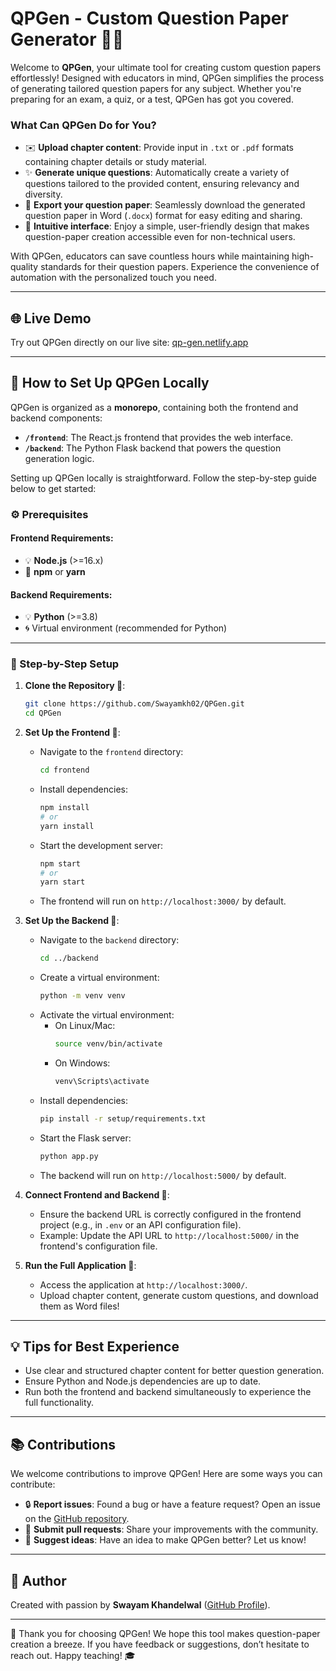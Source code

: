 # QPGen - Custom Question Paper Generator 📄💡

Welcome to **QPGen**, your ultimate tool for creating custom question papers effortlessly! Designed with educators in mind, QPGen simplifies the process of generating tailored question papers for any subject. Whether you're preparing for an exam, a quiz, or a test, QPGen has got you covered.

### What Can QPGen Do for You?

- ✉️ **Upload chapter content**: Provide input in `.txt` or `.pdf` formats containing chapter details or study material.
- ✨ **Generate unique questions**: Automatically create a variety of questions tailored to the provided content, ensuring relevancy and diversity.
- 📄 **Export your question paper**: Seamlessly download the generated question paper in Word (`.docx`) format for easy editing and sharing.
- 🚀 **Intuitive interface**: Enjoy a simple, user-friendly design that makes question-paper creation accessible even for non-technical users.

With QPGen, educators can save countless hours while maintaining high-quality standards for their question papers. Experience the convenience of automation with the personalized touch you need.

---

## 🌐 Live Demo

Try out QPGen directly on our live site: [qp-gen.netlify.app](https://qp-gen.netlify.app/)

---

## 🔧 How to Set Up QPGen Locally

QPGen is organized as a **monorepo**, containing both the frontend and backend components:

- **`/frontend`**: The React.js frontend that provides the web interface.
- **`/backend`**: The Python Flask backend that powers the question generation logic.

Setting up QPGen locally is straightforward. Follow the step-by-step guide below to get started:

### ⚙️ Prerequisites

#### Frontend Requirements:
- 💡 **Node.js** (>=16.x)
- 🔧 **npm** or **yarn**

#### Backend Requirements:
- 💡 **Python** (>=3.8)
- 🌀 Virtual environment (recommended for Python)

---

### 📃 Step-by-Step Setup

1. **Clone the Repository 🔗**:
   ```bash
   git clone https://github.com/Swayamkh02/QPGen.git
   cd QPGen
   ```

2. **Set Up the Frontend 🎨**:
   - Navigate to the `frontend` directory:
     ```bash
     cd frontend
     ```
   - Install dependencies:
     ```bash
     npm install
     # or
     yarn install
     ```
   - Start the development server:
     ```bash
     npm start
     # or
     yarn start
     ```
   - The frontend will run on `http://localhost:3000/` by default.

3. **Set Up the Backend 🔧**:
   - Navigate to the `backend` directory:
     ```bash
     cd ../backend
     ```
   - Create a virtual environment:
     ```bash
     python -m venv venv
     ```
   - Activate the virtual environment:
     - On Linux/Mac:
       ```bash
       source venv/bin/activate
       ```
     - On Windows:
       ```bash
       venv\Scripts\activate
       ```
   - Install dependencies:
     ```bash
     pip install -r setup/requirements.txt
     ```
   - Start the Flask server:
     ```bash
     python app.py
     ```
   - The backend will run on `http://localhost:5000/` by default.

4. **Connect Frontend and Backend 🔄**:
   - Ensure the backend URL is correctly configured in the frontend project (e.g., in `.env` or an API configuration file).
   - Example: Update the API URL to `http://localhost:5000/` in the frontend's configuration file.

5. **Run the Full Application 🎉**:
   - Access the application at `http://localhost:3000/`.
   - Upload chapter content, generate custom questions, and download them as Word files!

---

## 💡 Tips for Best Experience

- Use clear and structured chapter content for better question generation.
- Ensure Python and Node.js dependencies are up to date.
- Run both the frontend and backend simultaneously to experience the full functionality.

---

## 📚 Contributions

We welcome contributions to improve QPGen! Here are some ways you can contribute:

- 🔒 **Report issues**: Found a bug or have a feature request? Open an issue on the [GitHub repository](https://github.com/Swayamkh02/QPGen).
- 🔧 **Submit pull requests**: Share your improvements with the community.
- 🎨 **Suggest ideas**: Have an idea to make QPGen better? Let us know!

---

## 🔧 Author

Created with passion by **Swayam Khandelwal** ([GitHub Profile](https://github.com/Swayamkh02)).

---

🙏 Thank you for choosing QPGen! We hope this tool makes question-paper creation a breeze. If you have feedback or suggestions, don’t hesitate to reach out. Happy teaching! 🎓
